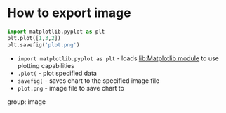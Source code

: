 # How to export image

```python
import matplotlib.pyplot as plt
plt.plot([1,3,2])
plt.savefig('plot.png')
```

- `import matplotlib.pyplot as plt` - loads [lib:Matplotlib module](python-matplotlib/how-to-install-matplotlib-python-lib-in-ubuntu-ubuntuversion) to use plotting capabilities
- `.plot(` - plot specified data
- `savefig(` - saves chart to the specified image file
- `plot.png` - image file to save chart to

group: image



